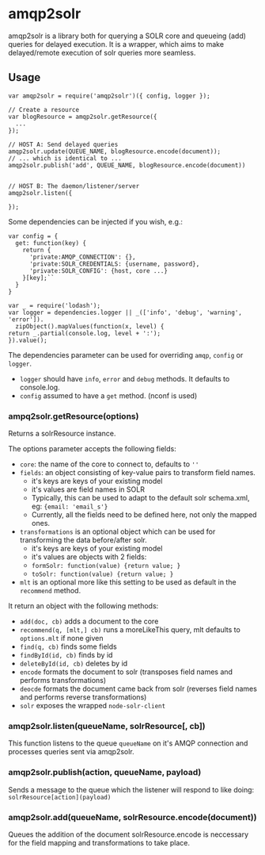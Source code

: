 # amqp2solr
amqp2solr is a library both for querying a SOLR core and queueing (add) queries for delayed execution. 
It is a wrapper, which aims to make delayed/remote execution of solr queries more seamless.

## Usage
    var amqp2solr = require('amqp2solr')({ config, logger });
    
    // Create a resource
    var blogResource = amqp2solr.getResource({ 
      ...
    });
    
    // HOST A: Send delayed queries
    amqp2solr.update(QUEUE_NAME, blogResource.encode(document));
    // ... which is identical to ...
    amqp2solr.publish('add', QUEUE_NAME, blogResource.encode(document))
    
    
    // HOST B: The daemon/listener/server
    amqp2solr.listen({
      
    });
    
    
    

Some dependencies can be injected if you wish, e.g.:

    var config = {
      get: function(key) {
        return {
          'private:AMQP_CONNECTION': {},
          'private:SOLR_CREDENTIALS: {username, password},
          'private:SOLR_CONFIG': {host, core ...}
        }[key];``
      }
    }
    
    var _ = require('lodash');
    var logger = dependencies.logger || _(['info', 'debug', 'warning', 'error']).
      zipObject().mapValues(function(x, level) {
    return _.partial(console.log, level + ':');
    }).value();

The dependencies parameter can be used for overriding ``amqp``, ``config`` or ``logger``.

- ``logger`` should have ``info``, ``error`` and ``debug`` methods. It defaults to console.log.
- ``config`` assumed to have a ``get`` method. (nconf is used)

### ampq2solr.getResource(options)
Returns a solrResource instance. 

The options parameter accepts the following fields:

- ``core``: the name of the core to connect to, defaults to ``''``
- ``fields``: an object consisting of key-value pairs to transform field names.
  - it's keys are keys of your existing model
  - it's values are field names in SOLR
  - Typically, this can be used to adapt to the default solr schema.xml, eg: ``{email: 'email_s'}``
  - Currently, all the fields need to be defined here, not only the mapped ones.
- ``transformations`` is an optional object which can be used for transforming the data before/after solr.
  - it's keys are keys of your existing model
  - it's values are objects with 2 fields:
  - ``formSolr: function(value) {return value; }``
  - ``toSolr: function(value) {return value; }``
- ``mlt`` is an optional more like this setting to be used as default in the ``recommend`` method.

It return an object with the following methods:

- ``add(doc, cb)`` adds a document to the core
- ``recommend(q, [mlt,] cb)`` runs a moreLikeThis query, mlt defaults to ``options.mlt`` if none given
- ``find(q, cb)`` finds some fields
- ``findById(id, cb)`` finds by id
- ``deleteById(id, cb)`` deletes by id
- ``encode`` formats the document to solr (transposes field names and performs transformations)
- ``deocde`` formats the document came back from solr (reverses field names and performs reverse transformations)
- ``solr`` exposes the wrapped ``node-solr-client``

### amqp2solr.listen(queueName, solrResource[, cb])
This function listens to the queue ``queueName`` on it's AMQP connection and processes queries sent via amqp2solr.

### amqp2solr.publish(action, queueName, payload)
Sends a message to the queue which the listener will respond to like doing:  ``solrResource[action](payload)``

### amqp2solr.add(queueName, solrResource.encode(document))
Queues the addition of the document
solrResource.encode is neccessary for the field mapping and transformations to take place.
 